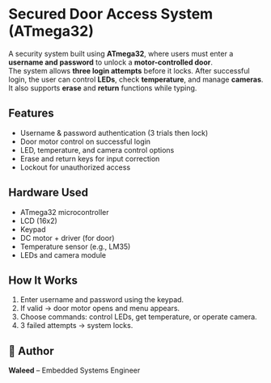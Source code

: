 # Secured Door Access System (ATmega32)

A security system built using **ATmega32**, where users must enter a **username and password** to unlock a **motor-controlled door**.  
The system allows **three login attempts** before it locks. After successful login, the user can control **LEDs**, check **temperature**, and manage **cameras**.  
It also supports **erase** and **return** functions while typing.

##  Features
- Username & password authentication (3 trials then lock)
- Door motor control on successful login
- LED, temperature, and camera control options
- Erase and return keys for input correction
- Lockout for unauthorized access

##  Hardware Used
- ATmega32 microcontroller  
- LCD (16x2)  
- Keypad  
- DC motor + driver (for door)  
- Temperature sensor (e.g., LM35)  
- LEDs and camera module  

##  How It Works
1. Enter username and password using the keypad.  
2. If valid → door motor opens and menu appears.  
3. Choose commands: control LEDs, get temperature, or operate camera.  
4. 3 failed attempts → system locks.

## 🔹 Author
**Waleed** – Embedded Systems Engineer
